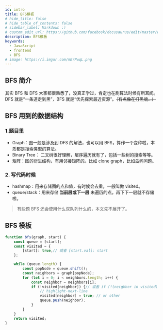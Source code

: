 ```yaml
---
id: intro
title: BFS模板
# hide_title: false
# hide_table_of_contents: false
# sidebar_label: Markdown :)
# custom_edit_url: https://github.com/facebook/docusaurus/edit/master/docs/api-doc-markdown.md
description: BFS模板
keywords:
  - JavaScript
  - frontend
  - BFS
# image: https://i.imgur.com/mErPwqL.png
---
```


## BFS 简介

其实 BFS 和 DFS 大家都很熟悉了，没真正学过，肯定也在刷算法时候有所耳闻。DFS 就是“一条道走到黑”，BFS 就是“优先探索最近资源”。~~（有点像在打黑魂...）~~

## BFS 用到的数据结构
### 1.题目里

- Graph：图一般是涉及到 DFS 的解法，也可以用 BFS，算作一个变种啦，本质都是搜索类型的算法。
- Binary Tree： 二叉树很好理解，层序遍历就有了，包括一些树的搜索等等。
- 矩阵：图的衍生结构，有用邻接矩阵的。比如 clone graph，比如岛屿问题。

### 2. 写代码时候

- hashmap：用来存储图的点和值，有时候会去重，一般叫做 visited。
- queue/stack：用来存储 **当前层或下一层** 未遍历的点。再下下一层就不存储啦。

> 有些题 BFS 还会使用什么双队列什么的，本文先不展开了。

## BFS 模板
```js
function bfs(graph, start) {
    const queue = [start];
    const visited = {
        [start]: true,// 或者 [start.val]: start
    };

    while (queue.length) {
        const popNode = queue.shift();
        const neighbors = graph[popNode];
        for (let i = 0; i < neighbors.length; i++) {
            const neighbor = neighbors[i];
            if (!visited[neighbor]) {// 或者 if (!(neighbor in visited)){
                // highlight-next-line
                visited[neighbor] = true; // or other
                queue.push(neighbor);
            }
        }
    }
    return visited;
}
```
